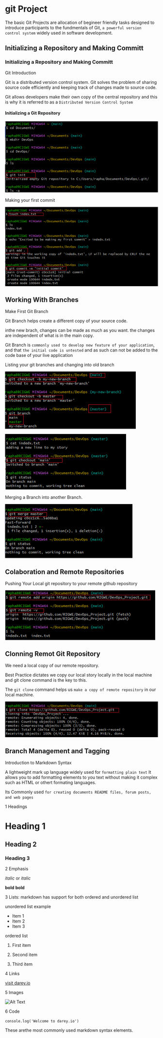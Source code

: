 # git Project
The basic Git Projects are allocation of begineer friendly tasks designed to introduce participants to the fundmentals of Git, `a powerful version control system` widely used in software development.


## Initializing a Repository and Making Committ


### Initializing a Repository and Making Committ

Git Introduction

Git is a distributed version control system. Git solves the problem of sharing source code efficiently and keeping track of changes made to source code.

Git allows developers make their own copy of the central repository and this is why it is referred to as a `Distributed Version Control System`

#### Initializing a Git Repository

![01.gitinit](./img/01.gitinit.png)

Making your first commit

![02.gitcommit](./img/02.gitcommit.png)

## Working With Branches

Make First Git Branch

Git Branch helps create a different copy of your source code. 

inthe new brach, changes can be made as much as you want. the changes are independent of what is in the main copy.

Git Branch is `commonly used to develop new feature of your application`, and that `the initial code is untested` and as such can not be added to the code base of your live application

Listing your git branches and changing into old branch

![03.gitbranch](./img/03.gitbranch.png)


![04.1gitbranch](./img/04.1gitbranch.png)


Merging a Branch into another Branch.


![05.gitmerge](./img/05.gitmerge.png)

## Colaboration and Remote Repositories

Pushing Your Local git repository to your remote github repository

![06.git add](./img/06.git-add.png)

## Clonning Remot Git Repository

We need a local copy of our remote repository.

Best Practice dictates we copy our local story locally in the local machine  and git clone command is the key to this.

The `git clone` command helps us `make a copy of remote repository` in our local machine.

![07.gitclone](./img/07.gitclone.png)

## Branch Management and Tagging

Introduction to Markdown Syntax

A lightweight mark up language widely used for `formatting plain text`
It allows you to add formatting elements to you text without making it complex such as HTML or othert formating languages.

Its Commonly used `for creating documents README files, forum posts, and web pages`

1 Headings

# Heading 1

## Heading 2

### Heading 3 

2 Emphasis

*italic* or _italic_

**bold** __bold__

3 Lists: markdown has support for both ordered and unordered list

unordered list example

 - Item 1 
- Item 2
- Item 3

ordered list 

 1. First item

2. Second item 

3. Third item

4 Links

[visit darey.io](https://www.darey.io)

5 Images 

![Alt Text](https://example.com/image.jpg)

6 Code

`console.log('Welcome to darey.io')`

These arethe most commonly used markdown syntax elements.







